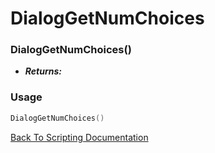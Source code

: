 # DialogGetNumChoices

### DialogGetNumChoices()
- ***Returns:*** 

### Usage

```Lua
DialogGetNumChoices()
```


[Back To Scripting Documentation](../README.md)

